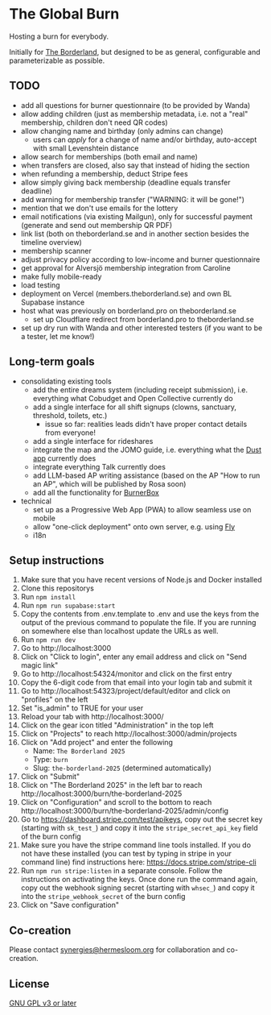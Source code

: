 # The Global Burn

Hosting a burn for everybody.

Initially for [The Borderland](https://theborderland.se), but designed to be as general, configurable and parameterizable as possible.

## TODO

- add all questions for burner questionnaire (to be provided by Wanda)
- allow adding children (just as membership metadata, i.e. not a "real" membership, children don't need QR codes)
- allow changing name and birthday (only admins can change)
  - users can *apply* for a change of name and/or birthday, auto-accept with small Levenshtein distance
- allow search for memberships (both email and name)
- when transfers are closed, also say that instead of hiding the section
- when refunding a membership, deduct Stripe fees
- allow simply giving back membership (deadline equals transfer deadline)
- add warning for membership transfer ("WARNING: it will be gone!")
- mention that we don't use emails for the lottery
- email notifications (via existing Mailgun), only for successful payment (generate and send out membership QR PDF)
- link list (both on theborderland.se and in another section besides the timeline overview)
- membership scanner
- adjust privacy policy according to low-income and burner questionnaire
- get approval for Alversjö membership integration from Caroline
- make fully mobile-ready
- load testing
- deployment on Vercel (members.theborderland.se) and own BL Supabase instance
- host what was previously on borderland.pro on theborderland.se
  - set up Cloudflare redirect from borderland.pro to theborderland.se
- set up dry run with Wanda and other interested testers (if you want to be a tester, let me know!)

## Long-term goals

- consolidating existing tools
  - add the entire dreams system (including receipt submission), i.e. everything what Cobudget and Open Collective currently do
  - add a single interface for all shift signups (clowns, sanctuary, threshold, toilets, etc.)
    - issue so far: realities leads didn't have proper contact details from everyone!
  - add a single interface for rideshares
  - integrate the map and the JOMO guide, i.e. everything what the [Dust app](https://dust.events/) currently does
  - integrate everything Talk currently does
  - add LLM-based AP writing assistance (based on the AP "How to run an AP", which will be published by Rosa soon)
  - add all the functionality for [BurnerBox](https://burnerbox.glide.page/dl/search)
- technical
  - set up as a Progressive Web App (PWA) to allow seamless use on mobile
  - allow "one-click deployment" onto own server, e.g. using [Fly](https://fly.io/)
  - i18n

## Setup instructions

1. Make sure that you have recent versions of Node.js and Docker installed
1. Clone this repositorys
1. Run `npm install`
1. Run `npm run supabase:start`
1. Copy the contents from .env.template to .env and use the keys from the output of the previous command to populate the file. If you are running on somewhere else than localhost update the URLs as well. 
1. Run `npm run dev`
1. Go to http://localhost:3000
1. Click on "Click to login", enter any email address and click on "Send magic link"
1. Go to http://localhost:54324/monitor and click on the first entry
1. Copy the 6-digit code from that email into your login tab and submit it
1. Go to http://localhost:54323/project/default/editor and click on "profiles" on the left
1. Set "is_admin" to TRUE for your user
1. Reload your tab with http://localhost:3000/
1. Click on the gear icon titled "Administration" in the top left
1. Click on "Projects" to reach http://localhost:3000/admin/projects
1. Click on "Add project" and enter the following
    - Name: `The Borderland 2025`
    - Type: `burn`
    - Slug: `the-borderland-2025` (determined automatically)
1. Click on "Submit"
1. Click on "The Borderland 2025" in the left bar to reach http://localhost:3000/burn/the-borderland-2025
1. Click on "Configuration" and scroll to the bottom to reach http://localhost:3000/burn/the-borderland-2025/admin/config
1. Go to https://dashboard.stripe.com/test/apikeys, copy out the secret key (starting with `sk_test_`) and copy it into the `stripe_secret_api_key` field of the burn config
1. Make sure you have the stripe command line tools installed. If you do not have these installed (you can test by typing in stripe in your command line) find instructions here: https://docs.stripe.com/stripe-cli
1. Run `npm run stripe:listen` in a separate console. Follow the instructions on activating the keys. Once done run the command again, copy out the webhook signing secret (starting with `whsec_`) and copy it into the `stripe_webhook_secret` of the burn config
1. Click on "Save configuration"

## Co-creation

Please contact synergies@hermesloom.org for collaboration and co-creation.

## License

[GNU GPL v3 or later](https://spdx.org/licenses/GPL-3.0-or-later.html)
